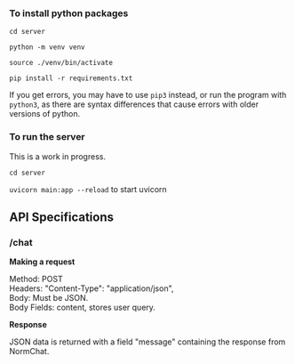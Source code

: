 ### To install python packages 
`cd server`

`python -m venv venv`

`source ./venv/bin/activate`

`pip install -r requirements.txt`

If you get errors, you may have to use `pip3` instead, or run the program with `python3`,
as there are syntax differences that cause errors with older versions of python.

### To run the server 
This is a work in progress.

`cd server`

`uvicorn main:app --reload` to start uvicorn

## API Specifications 

### /chat

**Making a request**

Method: POST <br>
Headers:  "Content-Type": "application/json",<br>
Body: Must be JSON. <br>
Body Fields: content, stores user query. <br>

**Response** 

JSON data is returned with a field "message" containing 
the response from NormChat.